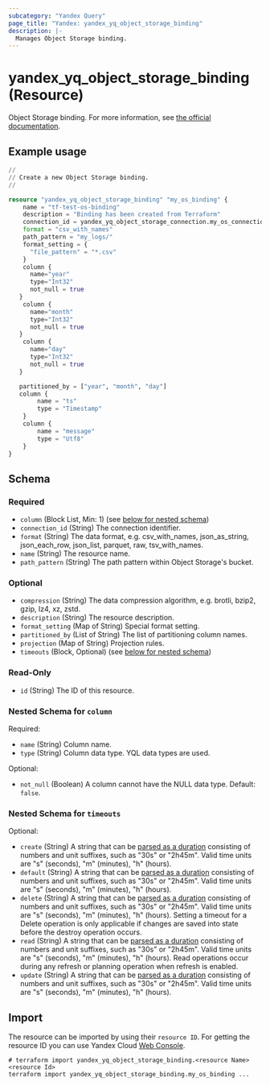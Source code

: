 ```yaml
---
subcategory: "Yandex Query"
page_title: "Yandex: yandex_yq_object_storage_binding"
description: |-
  Manages Object Storage binding.
---
```


# yandex_yq_object_storage_binding (Resource)

Object Storage binding. For more information, see [the official documentation](https://yandex.cloud/docs/query/concepts/glossary#binding).

## Example usage

```terraform
//
// Create a new Object Storage binding.
//

resource "yandex_yq_object_storage_binding" "my_os_binding" {
    name = "tf-test-os-binding"
    description = "Binding has been created from Terraform"
    connection_id = yandex_yq_object_storage_connection.my_os_connection.id
    format = "csv_with_names"
    path_pattern = "my_logs/"
    format_setting = {
      "file_pattern" = "*.csv"
    }
    column {
      name="year"
      type="Int32"
      not_null = true
   }
    column {
      name="month"
      type="Int32"
      not_null = true
   }
    column {
      name="day"
      type="Int32"
      not_null = true
   }

   partitioned_by = ["year", "month", "day"]
   column {
        name = "ts"
        type = "Timestamp"
    }
    column {
        name = "message"
        type = "Utf8"
    }
}
```

<!-- schema generated by tfplugindocs -->
## Schema

### Required

- `column` (Block List, Min: 1) (see [below for nested schema](#nestedblock--column))
- `connection_id` (String) The connection identifier.
- `format` (String) The data format, e.g. csv_with_names, json_as_string, json_each_row, json_list, parquet, raw, tsv_with_names.
- `name` (String) The resource name.
- `path_pattern` (String) The path pattern within Object Storage's bucket.

### Optional

- `compression` (String) The data compression algorithm, e.g. brotli, bzip2, gzip, lz4, xz, zstd.
- `description` (String) The resource description.
- `format_setting` (Map of String) Special format setting.
- `partitioned_by` (List of String) The list of partitioning column names.
- `projection` (Map of String) Projection rules.
- `timeouts` (Block, Optional) (see [below for nested schema](#nestedblock--timeouts))

### Read-Only

- `id` (String) The ID of this resource.

<a id="nestedblock--column"></a>
### Nested Schema for `column`

Required:

- `name` (String) Column name.
- `type` (String) Column data type. YQL data types are used.

Optional:

- `not_null` (Boolean) A column cannot have the NULL data type. Default: `false`.


<a id="nestedblock--timeouts"></a>
### Nested Schema for `timeouts`

Optional:

- `create` (String) A string that can be [parsed as a duration](https://pkg.go.dev/time#ParseDuration) consisting of numbers and unit suffixes, such as "30s" or "2h45m". Valid time units are "s" (seconds), "m" (minutes), "h" (hours).
- `default` (String) A string that can be [parsed as a duration](https://pkg.go.dev/time#ParseDuration) consisting of numbers and unit suffixes, such as "30s" or "2h45m". Valid time units are "s" (seconds), "m" (minutes), "h" (hours).
- `delete` (String) A string that can be [parsed as a duration](https://pkg.go.dev/time#ParseDuration) consisting of numbers and unit suffixes, such as "30s" or "2h45m". Valid time units are "s" (seconds), "m" (minutes), "h" (hours). Setting a timeout for a Delete operation is only applicable if changes are saved into state before the destroy operation occurs.
- `read` (String) A string that can be [parsed as a duration](https://pkg.go.dev/time#ParseDuration) consisting of numbers and unit suffixes, such as "30s" or "2h45m". Valid time units are "s" (seconds), "m" (minutes), "h" (hours). Read operations occur during any refresh or planning operation when refresh is enabled.
- `update` (String) A string that can be [parsed as a duration](https://pkg.go.dev/time#ParseDuration) consisting of numbers and unit suffixes, such as "30s" or "2h45m". Valid time units are "s" (seconds), "m" (minutes), "h" (hours).

## Import

The resource can be imported by using their `resource ID`. For getting the resource ID you can use Yandex Cloud [Web Console](https://console.yandex.cloud).

```shell
# terraform import yandex_yq_object_storage_binding.<resource Name> <resource Id>
terraform import yandex_yq_object_storage_binding.my_os_binding ...
```
